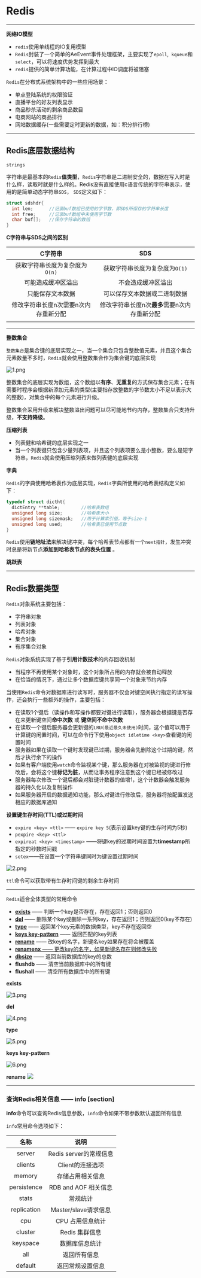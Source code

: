 # Redis



----

**网络IO模型**

+ `redis`使用单线程的IO复用模型
+ `Redis`封装了一个简单的AeEvent事件处理框架，主要实现了`epoll`,` kqueue`和`select`，可以将速度优势发挥到最大
+ `redis`提供的简单计算功能，在计算过程中IO调度将被阻塞



`Redis`在分布式系统架构中的一些应用场景：

+ 单点登陆系统的权限验证
+ 直播平台的好友列表显示
+ 商品秒杀活动的剩余商品数目
+ 电商网站的商品排行
+ 网站数据缓存(一些需要定时更新的数据，如：积分排行榜)

-----

## Redis底层数据结构

`strings`

字符串是最基本的`Redis`**值类型**，`Redis`字符串是二进制安全的，数据在写入时是什么样，读取时就是什么样的。Redis没有直接使用c语言传统的字符串表示，使用的是简单动态字符串`SDS`， `SDS`定义如下：

```c
struct sdshdr{
  int len;		//记录buf数组已使用的字节数，即SDS所保存的字符串长度
  int free;		//记录buf数组中未使用字节数
  char buf[];	//保存字符串的数组
}
```



**C字符串与SDS之间的区别**

|        C字符串         |            SDS            |
| :-----------------: | :-----------------------: |
| 获取字符串长度为复杂度为`O(n)`  |    获取字符串长度为复杂度为`O(1)`     |
|      可能造成缓冲区溢出      |         不会造成缓冲区溢出         |
|      只能保存文本数据       |      可以保存文本数据或二进制数据       |
| 修改字符串长度n次需要n次内存重新分配 | 修改字符串长度n次**最多**需要n次内存重新分配 |
|                     |                           |



----

**整数集合**

`整数集合`是集合键的底层实现之一，当一个集合只包含整数值元素，并且这个集合元素数量不多时，`Redis`就会使用整数集合作为集合键的底层实现

![1.png](https://github.com/HurricanGod/Home/blob/master/redis/img/1.png)



整数集合的底层实现为数组，这个数组以**有序**、**无重复**的方式保存集合元素；在有需要时程序会根据新添加元素的类型(主要指存放整数的字节数太小不足以表示大的整数)，对集合中的每个元素进行升级。



整数集合采用升级来解决整数溢出问题可以尽可能地节约内存，整数集合只支持升级，**不支持降级**。



**压缩列表**

+ 列表健和哈希键的底层实现之一
+ 当一个列表键只包含少量列表项，并且这个列表项要么是小整数，要么是短字符串，`Redis`就会使用压缩列表来做列表健的底层实现




**字典**

`Redis`的字典使用哈希表作为底层实现，`Redis`字典所使用的哈希表结构定义如下：

```c
typedef struct dictht{
  dictEntry **table;		//哈希表数组
  unsigned long size;		//哈希表大小
  unsigned long sizemask;	//用于计算索引值，等于size-1
  unsigned long used;		//哈希表已使用节点数
}
```

`Redis`使用**链地址法**来解决键冲突，每个哈希表节点都有一个`next指针`，发生冲突时总是将新节点**添加到哈希表节点的表头位置** 。



**跳跃表**



-----

## Redis数据类型



`Redis`对象系统主要包括：

+ 字符串对象
+ 列表对象
+ 哈希对象
+ 集合对象
+ 有序集合对象



`Redis`对象系统实现了基于**引用计数技术**的内存回收机制

+ 当程序不再使用某个对象时，这个对象所占用的内存就会被自动释放
+ 在恰当的情况下，通过让多个数据库键共享同一个对象来节约内存



当使用`Redis`命令对数据库进行读写时，服务器不仅会对键空间执行指定的读写操作，还会执行一些额外的操作，主要包括：

+ 在读取1个键后（读操作和写操作都要对键进行读取），服务器会根据键是否存在来更新键空间**命中次数** 或 **键空间不命中次数**
+ 在读取一个键后服务器会更新键的`LRU(最近最久未使用)`时间，这个值可以用于计算键的闲置时间，可以在命令行下使用`object idletime <key>`查看键的闲置时间
+ 服务器如果在读取一个键时发现键已过期，服务器会先删除这个过期的键，然后才执行余下的操作
+ 如果有客户端使用`watch`命令监视某个键，那么服务器在对被监视的键进行修改后，会将这个键**标记为脏**，从而让事务程序注意到这个键已经被修改过
+ 服务器每次修改一个键后都会对脏键计数器的值增1，这个计数器会触发服务器的持久化以及复制操作
+ 如果服务器开启的数据通知功能，那么对键进行修改后，服务器将按配置发送相应的数据库通知



**设置键生存时间(TTL)或过期时间**

+ `expire <key> <ttl>` —— `expire key 5`(表示设置key键的生存时间为5秒)
+ `pexpire <key> <ttl>` 
+ `expireat <key> <timestamp>` ——将键key的过期时间设置为**timestamp**所指定的秒数时间戳
+ `setex`——在设置一个字符串键同时为键设置过期时间

![2.png](https://github.com/HurricanGod/Home/blob/master/redis/img/2.png)



`ttl`命令可以获取带有生存时间键的剩余生存时间

----

`Redis`适合全体类型的常用命令

+ <a href="#Exists">**exists**</a> —— 判断一个key是否存在，存在返回1；否则返回0
+ <a href="#Del">**del**</a> —— 删除某个key或删除一系列key，存在返回1；否则返回0(key不存在)
+ <a href="#type">**type**</a> —— 返回某个key元素的数据类型，key不存在返回空
+ <a href="#keys">**keys key-pattern**</a> —— 返回匹配的key列表
+ <a href="#rename">**rename**</a> —— 改key的名字，新键名key如果存在将会被覆盖
+ <a href="#renamenx">**renamenx**  —— 更改key的名字，如果新键名存在则修改失败
+ <a href="#dbsize">**dbsize**</a> —— 返回当前数据库的key的总数
+ **flushdb** —— 清空当前数据库中的所有键
+ **flushall** —— 清空所有数据库中的所有键







<a name="Exists">**exists**</a>

![3.png](https://github.com/HurricanGod/Home/blob/master/redis/img/3.png)



<a name="Del">**del**</a> 

![4.png](https://github.com/HurricanGod/Home/blob/master/redis/img/4.png)



<a name="type">**type**</a>

![5.png](https://github.com/HurricanGod/Home/blob/master/redis/img/5.png)

<a name="keys">**keys key-pattern**</a>

![6.png](https://github.com/HurricanGod/Home/blob/master/redis/img/6.png)



<a name="rename">**rename**</a>
![](https://github.com/HurricanGod/Home/blob/master/redis/img/7.png)


----

### 查询Redis相关信息 —— info [section]

**info**命令可以查询Redis信息参数，`info`命令如果不带参数默认返回所有信息

`info`常用命令选项如下：

|     名称      |        说明         |
| :---------: | :---------------: |
|   server    | Redis server的常规信息 |
|   clients   |    Client的连接选项    |
|   memory    |     存储占用相关信息      |
| persistence | RDB and AOF 相关信息  |
|    stats    |       常规统计        |
| replication | Master/slave请求信息  |
|     cpu     |    CPU 占用信息统计     |
|   cluster   |    Redis 集群信息     |
|  keyspace   |      数据库信息统计      |
|     all     |      返回所有信息       |
|   default   |     返回常规设置信息      |


